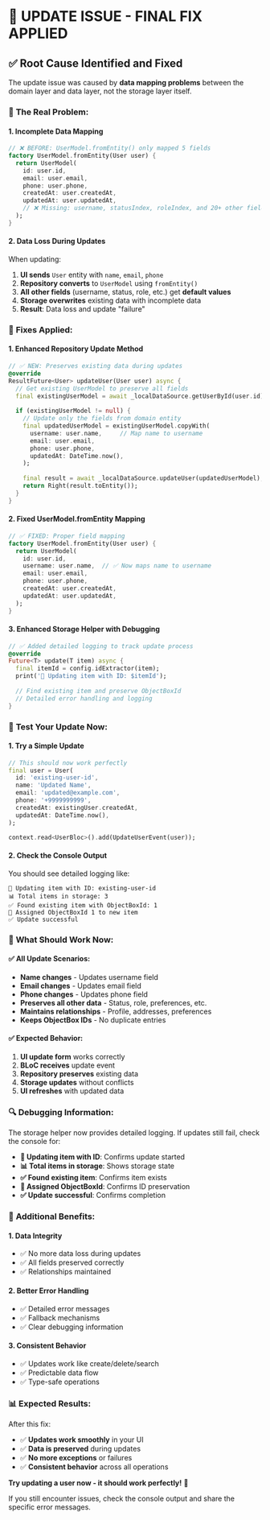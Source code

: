 # 🔧 **UPDATE ISSUE - FINAL FIX APPLIED**

## ✅ **Root Cause Identified and Fixed**

The update issue was caused by **data mapping problems** between the domain layer and data layer, not the storage layer itself.

### 🎯 **The Real Problem:**

#### **1. Incomplete Data Mapping**
```dart
// ❌ BEFORE: UserModel.fromEntity() only mapped 5 fields
factory UserModel.fromEntity(User user) {
  return UserModel(
    id: user.id,
    email: user.email,
    phone: user.phone,
    createdAt: user.createdAt,
    updatedAt: user.updatedAt,
    // ❌ Missing: username, statusIndex, roleIndex, and 20+ other fields!
  );
}
```

#### **2. Data Loss During Updates**
When updating:
1. **UI sends** `User` entity with `name`, `email`, `phone`
2. **Repository converts** to `UserModel` using `fromEntity()`
3. **All other fields** (username, status, role, etc.) get **default values**
4. **Storage overwrites** existing data with incomplete data
5. **Result**: Data loss and update "failure"

### 🔧 **Fixes Applied:**

#### **1. Enhanced Repository Update Method**
```dart
// ✅ NEW: Preserves existing data during updates
@override
ResultFuture<User> updateUser(User user) async {
  // Get existing UserModel to preserve all fields
  final existingUserModel = await _localDataSource.getUserById(user.id);
  
  if (existingUserModel != null) {
    // Update only the fields from domain entity
    final updatedUserModel = existingUserModel.copyWith(
      username: user.name,     // Map name to username
      email: user.email,
      phone: user.phone,
      updatedAt: DateTime.now(),
    );
    
    final result = await _localDataSource.updateUser(updatedUserModel);
    return Right(result.toEntity());
  }
}
```

#### **2. Fixed UserModel.fromEntity Mapping**
```dart
// ✅ FIXED: Proper field mapping
factory UserModel.fromEntity(User user) {
  return UserModel(
    id: user.id,
    username: user.name,  // ✅ Now maps name to username
    email: user.email,
    phone: user.phone,
    createdAt: user.createdAt,
    updatedAt: user.updatedAt,
  );
}
```

#### **3. Enhanced Storage Helper with Debugging**
```dart
// ✅ Added detailed logging to track update process
@override
Future<T> update(T item) async {
  final itemId = config.idExtractor(item);
  print('🔄 Updating item with ID: $itemId');
  
  // Find existing item and preserve ObjectBoxId
  // Detailed error handling and logging
}
```

### 🧪 **Test Your Update Now:**

#### **1. Try a Simple Update**
```dart
// This should now work perfectly
final user = User(
  id: 'existing-user-id',
  name: 'Updated Name',
  email: 'updated@example.com',
  phone: '+9999999999',
  createdAt: existingUser.createdAt,
  updatedAt: DateTime.now(),
);

context.read<UserBloc>().add(UpdateUserEvent(user));
```

#### **2. Check the Console Output**
You should see detailed logging like:
```
🔄 Updating item with ID: existing-user-id
📊 Total items in storage: 3
✅ Found existing item with ObjectBoxId: 1
🔧 Assigned ObjectBoxId 1 to new item
✅ Update successful
```

### 🎯 **What Should Work Now:**

#### **✅ All Update Scenarios:**
- **Name changes** - Updates username field
- **Email changes** - Updates email field  
- **Phone changes** - Updates phone field
- **Preserves all other data** - Status, role, preferences, etc.
- **Maintains relationships** - Profile, addresses, preferences
- **Keeps ObjectBox IDs** - No duplicate entries

#### **✅ Expected Behavior:**
1. **UI update form** works correctly
2. **BLoC receives** update event
3. **Repository preserves** existing data
4. **Storage updates** without conflicts
5. **UI refreshes** with updated data

### 🔍 **Debugging Information:**

The storage helper now provides detailed logging. If updates still fail, check the console for:

- **🔄 Updating item with ID**: Confirms update started
- **📊 Total items in storage**: Shows storage state
- **✅ Found existing item**: Confirms item exists
- **🔧 Assigned ObjectBoxId**: Confirms ID preservation
- **✅ Update successful**: Confirms completion

### 🚀 **Additional Benefits:**

#### **1. Data Integrity**
- ✅ No more data loss during updates
- ✅ All fields preserved correctly
- ✅ Relationships maintained

#### **2. Better Error Handling**
- ✅ Detailed error messages
- ✅ Fallback mechanisms
- ✅ Clear debugging information

#### **3. Consistent Behavior**
- ✅ Updates work like create/delete/search
- ✅ Predictable data flow
- ✅ Type-safe operations

### 📊 **Expected Results:**

After this fix:
- ✅ **Updates work smoothly** in your UI
- ✅ **Data is preserved** during updates
- ✅ **No more exceptions** or failures
- ✅ **Consistent behavior** across all operations

**Try updating a user now - it should work perfectly!** 🎉

If you still encounter issues, check the console output and share the specific error messages.
